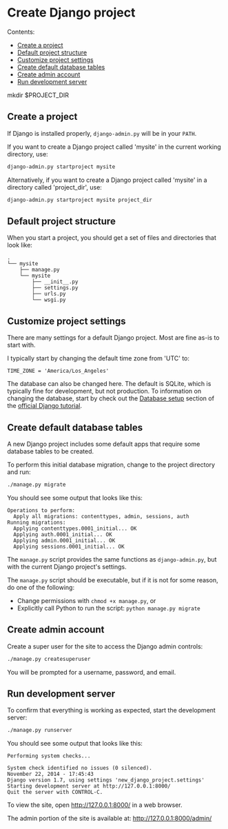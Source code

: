 # Create Django project

Contents:

- [Create a project](#create-a-project)
- [Default project structure](#default-project-structure)
- [Customize project settings](#customize-project-settings)
- [Create default database tables](#create-default-database-tables)
- [Create admin account](#create-admin-account)
- [Run development server](#Run-development-server)

mkdir $PROJECT_DIR
## Create a project

If Django is installed properly, `django-admin.py` will be in your `PATH`.

If you want to create a Django project called 'mysite' in the current working directory, use:

```sh
django-admin.py startproject mysite
```

Alternatively, if you want to create a Django project called 'mysite' in a directory called 'project_dir', use:

```sh
django-admin.py startproject mysite project_dir
```

## Default project structure

When you start a project, you should get a set of files and directories that look like:

    .
    └── mysite
        ├── manage.py
        └── mysite
            ├── __init__.py
            ├── settings.py
            ├── urls.py
            └── wsgi.py

## Customize project settings

There are many settings for a default Django project. Most are fine as-is to start with.

I typically start by changing the default time zone from 'UTC' to:

    TIME_ZONE = 'America/Los_Angeles'

The database can also be changed here. The default is SQLite, which is typically fine for development, but not production. To information on changing the database, start by check out the [Database setup](https://docs.djangoproject.com/en/1.7/intro/tutorial01/#database-setup) section of the [official Django tutorial](https://docs.djangoproject.com/en/1.7/intro/).

## Create default database tables

A new Django project includes some default apps that require some database tables to be created.

To perform this initial database migration, change to the project directory and run:

```sh
./manage.py migrate
```

You should see some output that looks like this:

    Operations to perform:
      Apply all migrations: contenttypes, admin, sessions, auth
    Running migrations:
      Applying contenttypes.0001_initial... OK
      Applying auth.0001_initial... OK
      Applying admin.0001_initial... OK
      Applying sessions.0001_initial... OK

The `manage.py` script provides the same functions as `django-admin.py`, but with the current Django project's settings.

The `manage.py` script should be executable, but if it is not for some reason, do one of the following:

- Change permissions with `chmod +x manage.py`, or
- Explicitly call Python to run the script: `python manage.py migrate`

## Create admin account

Create a super user for the site to access the Django admin controls:

```sh
./manage.py createsuperuser
```

You will be prompted for a username, password, and email.

## Run development server

To confirm that everything is working as expected, start the development server:

```sh
./manage.py runserver
```

You should see some output that looks like this:

    Performing system checks...

    System check identified no issues (0 silenced).
    November 22, 2014 - 17:45:43
    Django version 1.7, using settings 'new_django_project.settings'
    Starting development server at http://127.0.0.1:8000/
    Quit the server with CONTROL-C.

To view the site, open http://127.0.0.1:8000/ in a web browser.

The admin portion of the site is available at: http://127.0.0.1:8000/admin/
